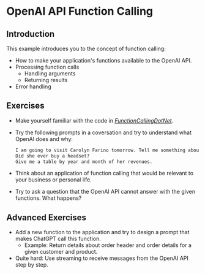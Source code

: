 # OpenAI API Function Calling

## Introduction

This example introduces you to the concept of function calling:

* How to make your application's functions available to the OpenAI API.
* Processing function calls
    * Handling arguments
    * Returning results
* Error handling

## Exercises

* Make yourself familiar with the code in [_FunctionCallingDotNet_](./FunctionCallingDotNet).
* Try the following prompts in a coversation and try to understand what OpenAI does and why:

    ```txt
    I am going to visit Carolyn Farino tomorrow. Tell me something about her and the products that she usually buys.
    Did she ever buy a headset?
    Give me a table by year and month of her revenues.
    ```

* Think about an application of function calling that would be relevant to your business or personal life.
* Try to ask a question that the OpenAI API cannot answer with the given functions. What happens?

## Advanced Exercises

* Add a new function to the application and try to design a prompt that makes ChatGPT call this function.
    * Example: Return details about order header and order details for a given customer and product.
* Quite hard: Use streaming to receive messages from the OpenAI API step by step.
